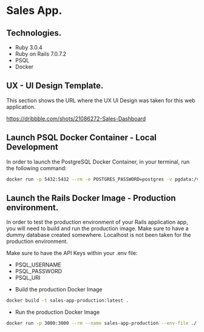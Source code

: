 # Sales App.

## Technologies.

- Ruby 3.0.4
- Ruby on Rails 7.0.7.2
- PSQL
- Docker


## UX - UI Design Template.

This section shows the URL where the UX UI Design was taken for this web application.

https://dribbble.com/shots/21086272-Sales-Dashboard

## Launch PSQL Docker Container - Local Development

In order to launch the PostgreSQL Docker Container, in your terminal, run the following command:

```bash
docker run -p 5432:5432 --rm -e POSTGRES_PASSWORD=postgres -v pgdata:/var/lib/postgresql/data postgres
```

## Launch the Rails Docker Image - Production environment.

In order to test the production environment of your Rails application app, you will need to build and run the production image.
Make sure to have a dummy database created somewhere. Localhost is not been taken for the production environment.

Make sure to have the API Keys within your .env file:

- PSQL_USERNAME
- PSQL_PASSWORD
- PSQL_URI

* Build the production Docker Image

```bash
docker build -t sales-app-production:latest .
```

* Run the production Docker Image

```bash
docker run -p 3000:3000 --rm --name sales-app-production --env-file ./.env sales-app-production:latest
```

